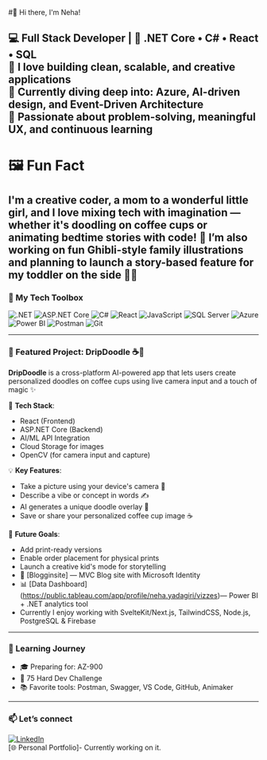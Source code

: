 #👋 Hi there, I'm Neha!

💻 Full Stack Developer | 💙 .NET Core • C# • React • SQL  
🚀 I love building clean, scalable, and creative applications  
🌱 Currently diving deep into: Azure, AI-driven design, and Event-Driven Architecture  
🧠 Passionate about problem-solving, meaningful UX, and continuous learning
---

# 🖼️ Fun Fact
I'm a creative coder, a mom to a wonderful little girl, and I love mixing tech with imagination — whether it's doodling on coffee cups or animating bedtime stories with code! 💫 I’m also working on fun Ghibli-style family illustrations and planning to launch a story-based feature for my toddler on the side 🎨✨
---

### 🔧 My Tech Toolbox
![.NET](https://img.shields.io/badge/-.NET-512BD4?logo=dotnet&logoColor=white&style=flat)
![ASP.NET Core](https://img.shields.io/badge/-ASP.NET_Core-512BD4?logo=dotnet&logoColor=white&style=flat)
![C#](https://img.shields.io/badge/-CSharp-239120?logo=c-sharp&logoColor=white&style=flat)
![React](https://img.shields.io/badge/-React-61DAFB?logo=react&logoColor=black&style=flat)
![JavaScript](https://img.shields.io/badge/-JavaScript-F7DF1E?logo=javascript&logoColor=black&style=flat)
![SQL Server](https://img.shields.io/badge/-SQL_Server-CC2927?logo=microsoft-sql-server&logoColor=white&style=flat)
![Azure](https://img.shields.io/badge/-Azure-0078D4?logo=azure-devops&logoColor=white&style=flat)
![Power BI](https://img.shields.io/badge/-PowerBI-F2C811?logo=power-bi&logoColor=black&style=flat)
![Postman](https://img.shields.io/badge/-Postman-FF6C37?logo=postman&logoColor=white&style=flat)
![Git](https://img.shields.io/badge/-Git-F05032?logo=git&logoColor=white&style=flat)

---

### 🌟 Featured Project: DripDoodle ☕🎨

**DripDoodle** is a cross-platform AI-powered app that lets users create personalized doodles on coffee cups using live camera input and a touch of magic ✨

📱 **Tech Stack**:  
- React (Frontend)  
- ASP.NET Core (Backend)  
- AI/ML API Integration  
- Cloud Storage for images  
- OpenCV (for camera input and capture)

💡 **Key Features**:
- Take a picture using your device's camera 📸
- Describe a vibe or concept in words ✍️
- AI generates a unique doodle overlay 🎨
- Save or share your personalized coffee cup image ☕

🎯 **Future Goals**:
- Add print-ready versions  
- Enable order placement for physical prints  
- Launch a creative kid's mode for storytelling
- 📝 [Blogginsite] — MVC Blog site with Microsoft Identity  
- 📊 [Data Dashboard] (https://public.tableau.com/app/profile/neha.yadagiri/vizzes)— Power BI + .NET analytics tool
- Currently I enjoy working with SvelteKit/Next.js, TailwindCSS, Node.js, PostgreSQL & Firebase

---

### 🌱 Learning Journey
- 🎓 Preparing for: AZ-900
- 🔄 75 Hard Dev Challenge
- 📚 Favorite tools: Postman, Swagger, VS Code, GitHub, Animaker

---

### 📫 Let’s connect
[![LinkedIn](https://img.shields.io/badge/-LinkedIn-blue?logo=linkedin&style=flat)]((https://www.linkedin.com/in/nehary/))  
[🌐 Personal Portfolio]- Currently working on it.




